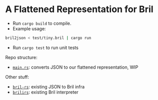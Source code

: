 # A Flattened Representation for Bril

- Run `cargo build` to compile. 
- Example usage:
```bash
bril2json < test/tiny.bril | cargo run
```
- Run `cargo test` to run unit tests

Repo structure:
- [`main.rs`](./src/main.rs): converts JSON to our flattened representation, WIP

Other stuff: 
- [`bril-rs`](./bril-rs/): existing JSON to Bril infra
- [`brilirs`](./brilirs/): existing Bril interpreter 

